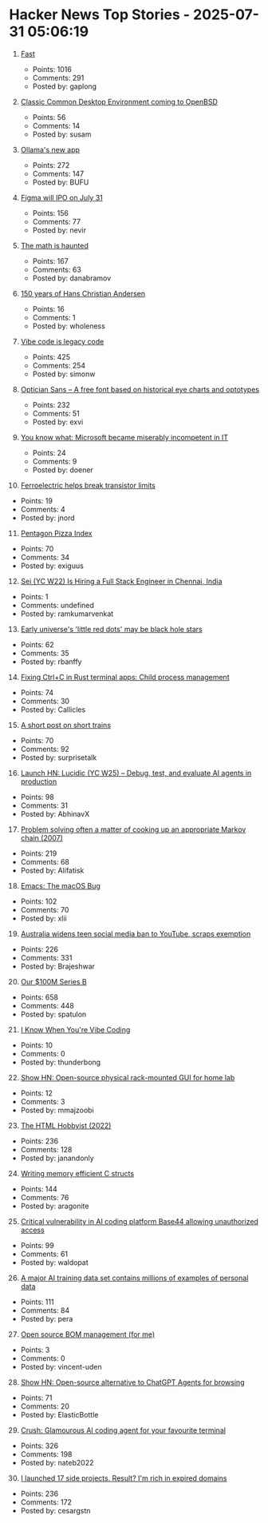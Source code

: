 # Hacker News Top Stories - 2025-07-31 05:06:19

1. [Fast](https://www.catherinejue.com/fast)
   - Points: 1016
   - Comments: 291
   - Posted by: gaplong

2. [Classic Common Desktop Environment coming to OpenBSD](https://undeadly.org/cgi?action=article;sid=20250730080301)
   - Points: 56
   - Comments: 14
   - Posted by: susam

3. [Ollama's new app](https://ollama.com/blog/new-app)
   - Points: 272
   - Comments: 147
   - Posted by: BUFU

4. [Figma will IPO on July 31](https://www.figma.com/blog/ipo-pricing/)
   - Points: 156
   - Comments: 77
   - Posted by: nevir

5. [The math is haunted](https://overreacted.io/the-math-is-haunted/)
   - Points: 167
   - Comments: 63
   - Posted by: danabramov

6. [150 years of Hans Christian Andersen](https://www.newstatesman.com/culture/books/book-of-the-day/2025/07/150-years-of-the-bizarre-hans-christian-andersen)
   - Points: 16
   - Comments: 1
   - Posted by: wholeness

7. [Vibe code is legacy code](https://blog.val.town/vibe-code)
   - Points: 425
   - Comments: 254
   - Posted by: simonw

8. [Optician Sans – A free font based on historical eye charts and optotypes](https://optician-sans.com/)
   - Points: 232
   - Comments: 51
   - Posted by: exvi

9. [You know what: Microsoft became miserably incompetent in IT](https://mikekaganski.wordpress.com/2025/07/25/microsoft-anybody-home/)
   - Points: 24
   - Comments: 9
   - Posted by: doener

10. [Ferroelectric helps break transistor limits](https://spectrum.ieee.org/negative-capacitance-schottky-limit)
   - Points: 19
   - Comments: 4
   - Posted by: jnord

11. [Pentagon Pizza Index](https://www.pizzint.watch/)
   - Points: 70
   - Comments: 34
   - Posted by: exiguus

12. [Sei (YC W22) Is Hiring a Full Stack Engineer in Chennai, India](https://www.ycombinator.com/companies/sei/jobs/LeAtLYf-full-stack-engineer-typescript-react-gen-ai)
   - Points: 1
   - Comments: undefined
   - Posted by: ramkumarvenkat

13. [Early universe's 'little red dots' may be black hole stars](https://www.science.org/content/article/early-universe-s-little-red-dots-may-be-black-hole-stars)
   - Points: 62
   - Comments: 35
   - Posted by: rbanffy

14. [Fixing Ctrl+C in Rust terminal apps: Child process management](https://www.fiveonefour.com/blog/Fixing-ctrl-c-in-terminal-apps-child-process-management)
   - Points: 74
   - Comments: 30
   - Posted by: Callicles

15. [A short post on short trains](https://shakeddown.substack.com/p/a-short-post-on-short-trains)
   - Points: 70
   - Comments: 92
   - Posted by: surprisetalk

16. [Launch HN: Lucidic (YC W25) – Debug, test, and evaluate AI agents in production](undefined)
   - Points: 98
   - Comments: 31
   - Posted by: AbhinavX

17. [Problem solving often a matter of cooking up an appropriate Markov chain (2007)](http://math.uchicago.edu/~shmuel/Network-course-readings/Markov_chain_tricks.pdf)
   - Points: 219
   - Comments: 68
   - Posted by: Alifatisk

18. [Emacs: The macOS Bug](https://xlii.space/eng/emacs-the-macos-bug/)
   - Points: 102
   - Comments: 70
   - Posted by: xlii

19. [Australia widens teen social media ban to YouTube, scraps exemption](https://www.reuters.com/legal/litigation/australia-widens-teen-social-media-ban-youtube-scraps-exemption-2025-07-29/)
   - Points: 226
   - Comments: 331
   - Posted by: Brajeshwar

20. [Our $100M Series B](https://oxide.computer/blog/our-100m-series-b)
   - Points: 658
   - Comments: 448
   - Posted by: spatulon

21. [I Know When You're Vibe Coding](https://alexkondov.com/i-know-when-youre-vibe-coding/)
   - Points: 10
   - Comments: 0
   - Posted by: thunderbong

22. [Show HN: Open-source physical rack-mounted GUI for home lab](https://www.getubo.com/post/gui-for-raspberry-pi-inside-mini-racks)
   - Points: 12
   - Comments: 3
   - Posted by: mmajzoobi

23. [The HTML Hobbyist (2022)](https://www.htmlhobbyist.com/)
   - Points: 236
   - Comments: 128
   - Posted by: janandonly

24. [Writing memory efficient C structs](https://tomscheers.github.io/2025/07/29/writing-memory-efficient-structs-post.html)
   - Points: 144
   - Comments: 76
   - Posted by: aragonite

25. [Critical vulnerability in AI coding platform Base44 allowing unauthorized access](https://www.wiz.io/blog/critical-vulnerability-base44)
   - Points: 99
   - Comments: 61
   - Posted by: waldopat

26. [A major AI training data set contains millions of examples of personal data](https://www.technologyreview.com/2025/07/18/1120466/a-major-ai-training-data-set-contains-millions-of-examples-of-personal-data/)
   - Points: 111
   - Comments: 84
   - Posted by: pera

27. [Open source BOM management (for me)](https://www.vincentuden.xyz/blog/pcb_management)
   - Points: 3
   - Comments: 0
   - Posted by: vincent-uden

28. [Show HN: Open-source alternative to ChatGPT Agents for browsing](https://github.com/trymeka/agent)
   - Points: 71
   - Comments: 20
   - Posted by: ElasticBottle

29. [Crush: Glamourous AI coding agent for your favourite terminal](https://github.com/charmbracelet/crush)
   - Points: 326
   - Comments: 198
   - Posted by: nateb2022

30. [I launched 17 side projects. Result? I'm rich in expired domains](undefined)
   - Points: 236
   - Comments: 172
   - Posted by: cesargstn

